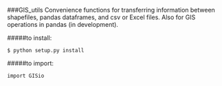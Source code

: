 ###GIS_utils
Convenience functions for transferring information between shapefiles, 
pandas dataframes, and csv or Excel files. Also for GIS operations
in pandas (in development).

#####to install:  
```
$ python setup.py install
```

#####to import:
```
import GISio
```